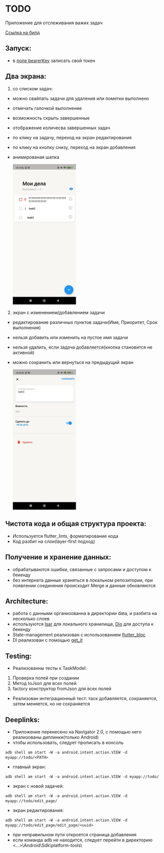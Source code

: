 
# TODO
Приложение для отслеживания важих задач

[Ссылка на билд](https://disk.yandex.ru/d/IRZbcA33etA03w)

## Запуск:
 - в [поле bearerKey](lib\core\utils\my_strings.dart) записать свой токен

## Два экрана:
1. со списком задач: 
  - можно свайпать задачи для удаления или пометки выполнено
  - отмечать галочкой выполнение
  - возможность скрыть завершенные
  - отображение количесва завершенных задач
  - по клику на задачу, переход на экран редактирования
  - по клику на кнопку снизу, переход на экран добавления
  - анимированая шапка

    <img alt="img.png" src="img.png" width="200"/>
2. экран с изменением/добавлением задачи
  - редактирование различных пунктов задачи(Имя, Приоритет, Срок выполнения)
  - нельзя добавить или изменить на пустое имя задачи
  - нельзя удалить, если задача добавляется(кнопка становится не активной)
  - можно сохранить или вернуться на предыдущий экран

    <img alt="img_1.png" src="img_1.png" width="200"/>

## Чистота кода и общая структура проекта:
 - Используется flutter_lints, форматирование кода
 - Код разбит на слои(layer-first подход)

## Получение и хранение данных:
 - обрабатываются ошибки, связанные с запросами и доступом к бекенду
 - без интернета данные храняться в локальном репозитории, 
 при появлении соединения происходит Merge и данные обновляются

## Architecture:
 - работа с данными организованна в директории data, и разбита на несколько слоев
 - используются [Isar](https://pub.dev/packages/isar) для локального хранилища, [Dio](https://pub.dev/packages/dio) для доступа к бекенду
 - State-management реализован с использованием [flutter_bloc](https://pub.dev/packages/flutter_bloc)
 - DI реализован с помощью [get_it](https://pub.dev/packages/get_it)

## Testing:
 - Реализованны тесты к TaskModel:
 1. Проверка полей при создании
 2. Метод toJson для всех полей
 3. factory конструктор fromJson для всех полей
 - Реализован интеграционный тест: таск добавляется, сохраняется, затем меняется, но не сохраняется

## Deeplinks:
 - Приложение перенесено на Navigator 2.0, с помощью него реализованы диплинки(только Android)
 - чтобы использовать, следует прописать в консоль 
 ```
 adb shell am start -W -a android.intent.action.VIEW -d myapp://todo/<PATH>
 ```
 - главный экран: 
 ```
 adb shell am start -W -a android.intent.action.VIEW -d myapp://todo/
 ```
 - экран с новой задачей:
 ```
 adb shell am start -W -a android.intent.action.VIEW -d myapp://todo/edit_page/
 ```
 - экран редактирования:
 ```
 adb shell am start -W -a android.intent.action.VIEW -d myapp://todo/edit_page/edit_page/<uuid>
 ```
 - при неправильном пути откроется страница добавления
 - если команда adb не находится, следует перейти в директорию <...>\Android\Sdk\platform-tools\
